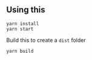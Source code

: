 ## Using this

```shell
yarn install
yarn start
```

Build this to create a `dist` folder

```shell
yarn build
```

